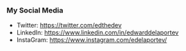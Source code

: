 ### My Social Media

- Twitter: https://twitter.com/edthedev 
- LinkedIn: https://www.linkedin.com/in/edwarddelaportev 
- InstaGram: https://www.instagram.com/edelaportev/